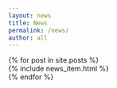 ```yaml
---
layout: news
title: News
permalink: /news/
author: all
---
```


<div class="grid">
  {% for post in site.posts %}
  <div class="unit whole center-on-mobiles entry">
  {% include news_item.html %}
  </div>
  {% endfor %}
  <div class="clear"></div>
</div>
